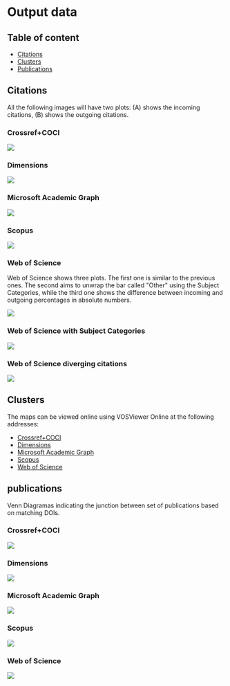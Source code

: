 # Output data

## Table of content

* [Citations](https://github.com/dhjournals/code/blob/master/output/README.md#citations)
* [Clusters](https://github.com/dhjournals/code/blob/master/output/README.md#clusters)
* [Publications](https://github.com/dhjournals/code/blob/master/output/README.md#publications)


## Citations

All the following images will have two plots: (A) shows the incoming citations, (B) shows the outgoing citations.

### Crossref+COCI
![](https://github.com/dhjournals/code/blob/master/output/crossref+coci/citations/citations.png?raw=true)

### Dimensions
![](https://github.com/dhjournals/code/blob/master/output/dimensions/citations/citations.png?raw=true)

### Microsoft Academic Graph
![](https://github.com/dhjournals/code/blob/master/output/mag/citations/citations.png?raw=true)

### Scopus
![](https://github.com/dhjournals/code/blob/master/output/scopus/citations/citations.png?raw=true)

### Web of Science

Web of Science shows three plots. The first one is similar to the previous ones. The second aims to unwrap the bar called "Other" using the Subject Categories, while the third one shows the difference between incoming and outgoing percentages in absolute numbers.

![](https://github.com/dhjournals/code/blob/master/output/wos/citations/citations.png?raw=true)

### Web of Science with Subject Categories
![](https://github.com/dhjournals/code/blob/master/output/wos/citations/citations_sc.png?raw=true)

### Web of Science diverging citations
![](https://github.com/dhjournals/code/blob/master/output/wos/citations/diverging_citations.png?raw=true)

## Clusters

The maps can be viewed online using VOSViewer Online at the following addresses: 

* [Crossref+COCI](https://app.vosviewer.com/?json=https://raw.githubusercontent.com/dhjournals/code/master/output/crossref%2Bcoci/clusters/VOSViewer_CROSSREF_map.json)
* [Dimensions](https://app.vosviewer.com/?json=https://raw.githubusercontent.com/dhjournals/code/master/output/dimensions/clusters/VOSViewer_DIMENSIONS_map.json)
* [Microsoft Academic Graph](https://app.vosviewer.com/?json=https://raw.githubusercontent.com/dhjournals/code/master/output/mag/clusters/VOSViewer_MAG_map.json)
* [Scopus](https://app.vosviewer.com/?json=https://raw.githubusercontent.com/dhjournals/code/master/output/scopus/clusters/VOSViewer_SCOPUS_map.json)
* [Web of Science](https://app.vosviewer.com/?json=https://raw.githubusercontent.com/dhjournals/code/master/output/wos/clusters/VOSViewer_WOS_map.json)


## publications

Venn Diagramas indicating the junction between set of publications based on matching DOIs.

### Crossref+COCI

![](https://github.com/dhjournals/code/blob/master/output/crossref+coci/publications/venn_pubs.png?raw=true)

### Dimensions

![](https://github.com/dhjournals/code/blob/master/output/dimensions/publications/venn_pubs.png?raw=true)

### Microsoft Academic Graph

![](https://github.com/dhjournals/code/blob/master/output/mag/publications/venn_pubs.png?raw=true)

### Scopus

![](https://github.com/dhjournals/code/blob/master/output/scopus/publications/venn_pubs.png?raw=true)

### Web of Science

![](https://github.com/dhjournals/code/blob/master/output/wos/publications/venn_pubs.png?raw=true)

